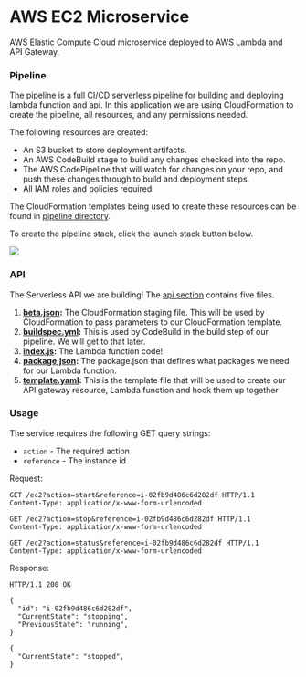 # AWS EC2 Microservice

AWS Elastic Compute Cloud microservice deployed to AWS Lambda and API Gateway.

### Pipeline
The pipeline is a full CI/CD serverless pipeline for building and deploying lambda function and api. In this application we are using CloudFormation to create the pipeline, all resources, and any permissions needed.

The following resources are created:

- An S3 bucket to store deployment artifacts.
- An AWS CodeBuild stage to build any changes checked into the repo.
- The AWS CodePipeline that will watch for changes on your repo, and push these changes through to build and deployment steps.
- All IAM roles and policies required.

The CloudFormation templates being used to create these resources can be found in [pipeline directory](pipeline/).

To create the pipeline stack, click the launch stack button below.

[<img src="https://s3.amazonaws.com/cloudformation-examples/cloudformation-launch-stack.png">](https://console.aws.amazon.com/cloudformation/home?region=ap-southeast-2#/stacks/new?stackName=lambda-ec2&templateURL=https://s3.amazonaws.com/cf-templates-kyd57s8qgptd-ap-southeast-2/main.yaml)

### API
The Serverless API we are building! The [api section](/) contains five files. 

1. **[beta.json](beta.json):** The CloudFormation staging file. This will be used by CloudFormation to pass parameters to our CloudFormation template.
2. **[buildspec.yml](buildspec.yml):** This is used by CodeBuild in the build step of our pipeline. We will get to that later.
3. **[index.js](index.js):** The Lambda function code!
4. **[package.json](package.json):** The package.json that defines what packages we need for our Lambda function.
5. **[template.yaml](template.yaml):** This is the template file that will be used to create our API gateway resource, Lambda function and hook them up together

### Usage

The service requires the following GET query strings:

- `action` - The required action
- `reference` - The instance id

Request:

```http
GET /ec2?action=start&reference=i-02fb9d486c6d282df HTTP/1.1
Content-Type: application/x-www-form-urlencoded
```

```http
GET /ec2?action=stop&reference=i-02fb9d486c6d282df HTTP/1.1
Content-Type: application/x-www-form-urlencoded
```

```http
GET /ec2?action=status&reference=i-02fb9d486c6d282df HTTP/1.1
Content-Type: application/x-www-form-urlencoded
```

Response:
```http
HTTP/1.1 200 OK

{
  "id": "i-02fb9d486c6d282df",
  "CurrentState": "stopping",
  "PreviousState": "running",
}

{
  "CurrentState": "stopped",
}
```
